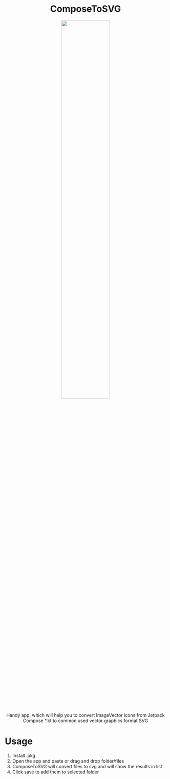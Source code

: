 <div align="center">

# ComposeToSVG

<image src="https://raw.githubusercontent.com/T8RIN/ImageVectorToSVG/refs/heads/main/icon.png" width="55%"/>

Handy app, which will help you to convert ImageVector icons from Jetpack Compose *.kt to common used vector graphics format SVG

</div>


# Usage

1. Install .pkg
2. Open the app and paste or drag and drop folder/files
3. ComposeToSVG will convert files to svg and will show the results in list
4. Click save to add them to selected folder
